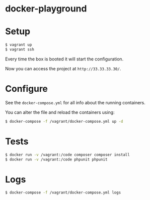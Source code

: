 docker-playground
=================

# Setup

```bash
$ vagrant up
$ vagrant ssh
```

Every time the box is booted it will start the configuration.

Now you can access the project at `http://33.33.33.30/`.

# Configure

See the `docker-compose.yml` for all info about the running containers.

You can alter the file and reload the containers using:

```bash
$ docker-compose -f /vagrant/docker-compose.yml up -d
```

# Tests

```bash
$ docker run -v /vagrant:/code composer composer install
$ docker run -v /vagrant:/code phpunit phpunit
```

# Logs

```bash
$ docker-compose -f /vagrant/docker-compose.yml logs
```

